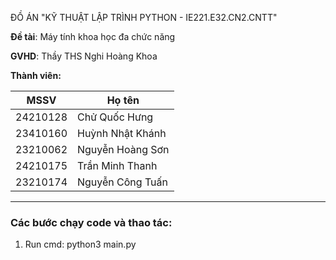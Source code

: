 ĐỒ ÁN "KỸ THUẬT LẬP TRÌNH PYTHON - IE221.E32.CN2.CNTT"

**Đề tài**: Máy tính khoa học đa chức năng

**GVHD**: Thầy THS Nghi Hoàng Khoa

**Thành viên:**

| MSSV     | Họ tên               |
| -------- | -------------------- |
| 24210128 | Chử Quốc Hưng        |
| 23410160 | Huỳnh Nhật Khánh     |
| 23210062 | Nguyễn Hoàng Sơn     |
| 24210175 | Trần Minh Thanh      |
| 23210174 | Nguyễn Công Tuấn     |

------

### **Các bước chạy code và thao tác:**

1. Run cmd: python3 main.py 

